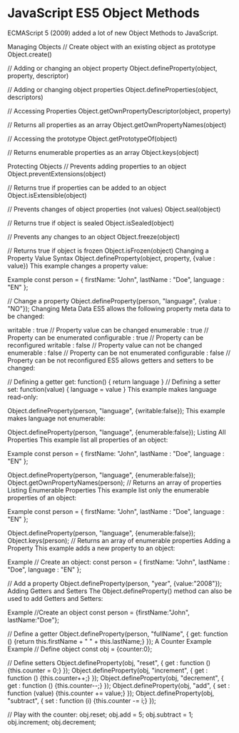 # JavaScript ES5 Object Methods
ECMAScript 5 (2009) added a lot of new Object Methods to JavaScript.

Managing Objects
// Create object with an existing object as prototype
Object.create()

// Adding or changing an object property
Object.defineProperty(object, property, descriptor)

// Adding or changing object properties
Object.defineProperties(object, descriptors)

// Accessing Properties
Object.getOwnPropertyDescriptor(object, property)

// Returns all properties as an array
Object.getOwnPropertyNames(object)

// Accessing the prototype
Object.getPrototypeOf(object)

// Returns enumerable properties as an array
Object.keys(object)

Protecting Objects
// Prevents adding properties to an object
Object.preventExtensions(object)

// Returns true if properties can be added to an object
Object.isExtensible(object)

// Prevents changes of object properties (not values)
Object.seal(object)

// Returns true if object is sealed
Object.isSealed(object)

// Prevents any changes to an object
Object.freeze(object)

// Returns true if object is frozen
Object.isFrozen(object)
Changing a Property Value
Syntax
Object.defineProperty(object, property, {value : value})
This example changes a property value:

Example
const person = {
  firstName: "John",
  lastName : "Doe",
  language : "EN"
};

// Change a property
Object.defineProperty(person, "language", {value : "NO"});
Changing Meta Data
ES5 allows the following property meta data to be changed:

writable : true      // Property value can be changed
enumerable : true    // Property can be enumerated
configurable : true  // Property can be reconfigured
writable : false     // Property value can not be changed
enumerable : false   // Property can be not enumerated
configurable : false // Property can be not reconfigured
ES5 allows getters and setters to be changed:

// Defining a getter
get: function() { return language }
// Defining a setter
set: function(value) { language = value }
This example makes language read-only:

Object.defineProperty(person, "language", {writable:false});
This example makes language not enumerable:

Object.defineProperty(person, "language", {enumerable:false});
Listing All Properties
This example list all properties of an object:

Example
const person = {
  firstName: "John",
  lastName : "Doe",
  language : "EN"
};

Object.defineProperty(person, "language", {enumerable:false});
Object.getOwnPropertyNames(person);  // Returns an array of properties
Listing Enumerable Properties
This example list only the enumerable properties of an object:

Example
const person = {
  firstName: "John",
  lastName : "Doe",
  language : "EN"
};

Object.defineProperty(person, "language", {enumerable:false});
Object.keys(person);  // Returns an array of enumerable properties
Adding a Property
This example adds a new property to an object:

Example
// Create an object:
const person = {
  firstName: "John",
  lastName : "Doe",
  language : "EN"
};

// Add a property
Object.defineProperty(person, "year", {value:"2008"});
Adding Getters and Setters
The Object.defineProperty() method can also be used to add Getters and Setters:

Example
//Create an object
const person = {firstName:"John", lastName:"Doe"};

// Define a getter
Object.defineProperty(person, "fullName", {
  get: function () {return this.firstName + " " + this.lastName;}
});
A Counter Example
Example
// Define object
const obj = {counter:0};

// Define setters
Object.defineProperty(obj, "reset", {
  get : function () {this.counter = 0;}
});
Object.defineProperty(obj, "increment", {
  get : function () {this.counter++;}
});
Object.defineProperty(obj, "decrement", {
  get : function () {this.counter--;}
});
Object.defineProperty(obj, "add", {
  set : function (value) {this.counter += value;}
});
Object.defineProperty(obj, "subtract", {
  set : function (i) {this.counter -= i;}
});

// Play with the counter:
obj.reset;
obj.add = 5;
obj.subtract = 1;
obj.increment;
obj.decrement;